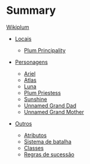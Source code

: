 # Summary

[Wikiplum](./README.md)

- [Locais]()
    - [Plum Principality](locais/plum-principality.md)

- [Personagens]()
    - [Ariel](personagens/ariel.md)
    - [Atlas](personagens/atlas.md)
    - [Luna](personagens/luna.md)
    - [Plum Priestess](personagens/plum-priestess.md)
    - [Sunshine](personagens/sunshine.md)
    - [Unnamed Grand Dad](personagens/unnamed-grand-dad.md)
    - [Unnamed Grand Mother](personagens/unnamed-grand-mother.md)
  
- [Outros]()
    - [Atributos](misc/atributos.md)
    - [Sistema de batalha](misc/sistema-de-batalha.md)
    - [Classes](misc/classes.md)
    - [Regras de sucessão](misc/regras-de-sucessao.md)
